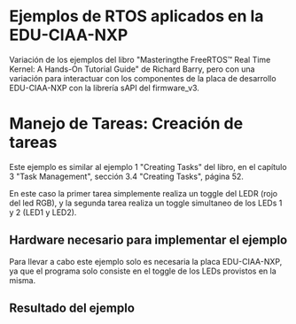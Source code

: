 # Ejemplos de RTOS aplicados en la EDU-CIAA-NXP
Variación de los ejemplos del libro "Masteringthe FreeRTOS™ Real Time Kernel: A Hands-On Tutorial Guide" de Richard Barry, pero con una variación para interactuar con los componentes de la placa de desarrollo EDU-CIAA-NXP con la librería sAPI del firmware_v3.

# Manejo de Tareas: Creación de tareas
Este ejemplo es similar al ejemplo 1 "Creating Tasks" del libro, en el capítulo 3 "Task Management", sección 3.4 "Creating Tasks", página 52.

En este caso la primer tarea simplemente realiza un toggle del LEDR (rojo del led RGB), y la segunda tarea realiza un toggle simultaneo de los LEDs 1 y 2 (LED1 y LED2).

## Hardware necesario para implementar el ejemplo
Para llevar a cabo este ejemplo solo es necesaria la placa EDU-CIAA-NXP, ya que el programa solo consiste en el toggle de los LEDs provistos en la misma.

## Resultado del ejemplo